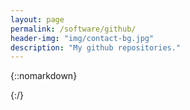 ```yaml
---
layout: page
permalink: /software/github/
header-img: "img/contact-bg.jpg"
description: "My github repositories."
---
```


{::nomarkdown}

<div id='github-projects'></div>
<script type="text/javascript">
$.getJSON('//api.github.com/users/thejordanprice/repos',{},function(data){
    var element = document.getElementById('github-projects');
    for(let repo in data) {
        // organize from api
        // console.log(data[repo]);
        var name = data[repo].name.toString();
        var full = data[repo].full_name.toString();
        var desc = data[repo].description.toString();
        var star = data[repo].stargazers_count.toString();
        var push = data[repo].pushed_at.toString();
        var watc = data[repo].watchers_count.toString();
        var clon = data[repo].clone_url.toString();
        // date manipulation
        var date = new Date(push);
        var options = { weekday: 'long', year: 'numeric', month: 'long', day: 'numeric' };
        var day = date.toLocaleDateString("en-US",options);
        // make a string
        var string = "<div class='container'><div><a href='https://github.com/" + full + "'>" + full + "</a></div><div style='font-size: small;'>" + desc + "</div><div style='font-size: small;'>Stars: " + star + " Watchers: " + watc + "</div><pre style='font-size: small;'>Clone: " + clon +"</pre><div style='font-size: small;'>Latest: " + day + "</div></div><br>";
        element.innerHTML += string;
    };
    // console.log(data);
});
</script>

{:/}